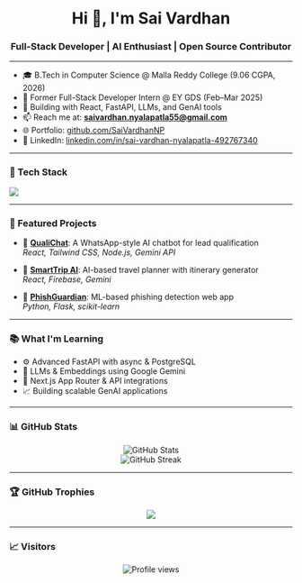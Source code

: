 <h1 align="center">Hi 👋, I'm Sai Vardhan</h1>
<h3 align="center">Full-Stack Developer | AI Enthusiast | Open Source Contributor</h3>

---

- 🎓 B.Tech in Computer Science @ Malla Reddy College (9.06 CGPA, 2026)
- 💼 Former Full-Stack Developer Intern @ EY GDS (Feb–Mar 2025)
- 🤖 Building with React, FastAPI, LLMs, and GenAI tools
- 📫 Reach me at: **saivardhan.nyalapatla55@gmail.com**
- 🌐 Portfolio: [github.com/SaiVardhanNP](https://github.com/SaiVardhanNP)
- 🔗 LinkedIn: [linkedin.com/in/sai-vardhan-nyalapatla-492767340](https://www.linkedin.com/in/sai-vardhan-nyalapatla-492767340)

---

### 🚀 Tech Stack
<p>
  <img src="https://skillicons.dev/icons?i=react,nextjs,ts,js,html,css,tailwind,nodejs,express,python,fastapi,flask,mongodb,mysql,git,github,vscode" />
</p>

---

### 📌 Featured Projects

- 🔹 [**QualiChat**](https://github.com/SaiVardhanNP/QualiChat): A WhatsApp-style AI chatbot for lead qualification  
  _React, Tailwind CSS, Node.js, Gemini API_

- 🔹 [**SmartTrip AI**](https://github.com/SaiVardhanNP/SmartTripAI): AI-based travel planner with itinerary generator  
  _React, Firebase, Gemini_

- 🔹 [**PhishGuardian**](https://github.com/SaiVardhanNP/PhishGuardian): ML-based phishing detection web app  
  _Python, Flask, scikit-learn_

---

### 📚 What I'm Learning
- ⚙️ Advanced FastAPI with async & PostgreSQL
- 🧠 LLMs & Embeddings using Google Gemini
- 🔮 Next.js App Router & API integrations
- 📈 Building scalable GenAI applications

---

### 📊 GitHub Stats
<p align="center">
  <img src="https://github-readme-stats.vercel.app/api?username=SaiVardhanNP&show_icons=true&theme=radical" alt="GitHub Stats" />
  <br />
  <img src="https://streak-stats.demolab.com?user=SaiVardhanNP&theme=radical" alt="GitHub Streak" />
</p>

---

### 🏆 GitHub Trophies
<p align="center">
  <img src="https://github-profile-trophy.vercel.app/?username=SaiVardhanNP&theme=radical" />
</p>

---

### 📈 Visitors
<p align="center">
  <img src="https://komarev.com/ghpvc/?username=SaiVardhanNP&style=flat-square&color=blue" alt="Profile views" />
</p>
